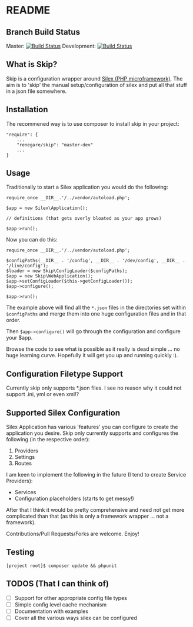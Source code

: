 README
======

Branch Build Status
-------------------
Master: [![Build Status](https://travis-ci.org/renegare/skip.png?branch=master)](https://travis-ci.org/renegare/skip)
Development: [![Build Status](https://travis-ci.org/renegare/skip.png?branch=development)](https://travis-ci.org/renegare/skip)


What is Skip?
-------------

Skip is a configuration wrapper around [Silex (PHP microframework)][1]. The aim is to 'skip' the manual setup/configuration of silex and put all that stuff in a json file somewhere.


Installation
------------

The recommened way is to use composer to install skip in your project:
```
"require": {
	...
	"renegare/skip": "master-dev"
	...
}
```

Usage
-----

Traditionally to start a Silex application you would do the following:

```
require_once __DIR__.'/../vendor/autoload.php';

$app = new Silex\Application();

// definitions (that gets overly bloated as your app grows)

$app->run();

```

Now you can do this:

```
require_once __DIR__.'/../vendor/autoload.php';

$configPaths(__DIR__ . '/config', __DIR__ . '/dev/config', __DIR__ . '/live/config');
$loader = new Skip\ConfigLoader($configPaths);
$app = new Skip\WebApplication();
$app->setConfigLoader($this->getConfigLoader());
$app->configure();

$app->run();

```

The example above will find all the ```*.json``` files in the directories set within ```$configPaths``` and merge them into one huge configuration files and in that order.

Then ```$app->configure()``` will go through the configuration and configure your $app.

Browse the code to see what is possible as it really is dead simple ... no huge learning curve. Hopefully it will get you up and running quickly :).


Configuration Filetype Support
------------------------------

Currently skip only supports *.json files. I see no reason why it could not support .ini, yml or even xml!?


Supported Silex Configuration
-----------------------------

Silex Application has various 'features' you can configure to create the application you desire. Skip only currently supports and configures the following (in the respective order):

1. Providers
2. Settings
3. Routes

I am keen to implement the following in the future (I tend to create Service Providers):

* Services
* Configuration placeholders (starts to get messy!)

After that I think it would be pretty comprehensive and need not get more complicated than that (as this is only a framework wrapper ... not a framework).

Contributions/Pull Requests/Forks are welcome. Enjoy!


Testing
-------

```[project root]$ composer update && phpunit```


TODOS (That I can think of)
---------------------------

- [ ] Support for other appropriate config file types
- [ ] Simple config level cache mechanism
- [ ] Documentation with examples
- [ ] Cover all the various ways silex can be configured

[1]: http://silex.sensiolabs.org/doc/usage.html